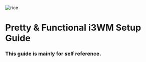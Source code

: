 ![rice](https://github.com/user-attachments/assets/01d09927-135f-4a96-bfa3-acc886f6c95e)

# Pretty & Functional i3WM Setup Guide

### This guide is mainly for self reference.

